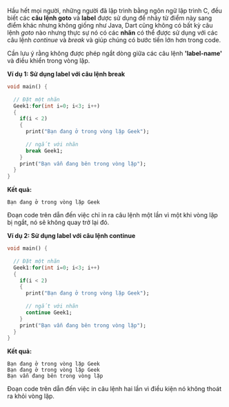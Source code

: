 Hầu hết mọi người, những người đã lập trình bằng ngôn ngữ lập trình C, đều biết các **câu lệnh goto** và **label** được sử dụng để nhảy từ điểm này sang điểm khác nhưng không giống như Java, Dart cũng không có bất kỳ câu lệnh *goto* nào nhưng thực sự nó có các **nhãn** có thể được sử dụng với các câu lệnh *continue* và *break* và giúp chúng có bước tiến lớn hơn trong code.

Cần lưu ý rằng không được phép ngắt dòng giữa các câu lệnh **'label-name'** và điều khiển trong vòng lặp.

**Ví dụ 1: Sử dụng label với câu lệnh break**
```Dart
void main() { 
 
  // Đặt một nhãn
  Geek1:for(int i=0; i<3; i++)
  {
    if(i < 2)
    {
      print("Bạn đang ở trong vòng lặp Geek");
 
      // ngắt với nhãn
      break Geek1;
    }
    print("Bạn vẫn đang bên trong vòng lặp");
  }
}
```
**Kết quả:**
```
Bạn đang ở trong vòng lặp Geek
```
Đoạn code trên dẫn đến việc chỉ in ra câu lệnh một lần vì một khi vòng lặp bị ngắt, nó sẽ không quay trở lại đó.

**Ví dụ 2: Sử dụng label với câu lệnh continue**
```Dart
void main() { 
 
  // Đặt một nhãn
  Geek1:for(int i=0; i<3; i++)
  {
    if(i < 2)
    {
      print("Bạn đang ở trong vòng lặp Geek");
 
      // ngắt với nhãn
      continue Geek1;
    }
    print("Bạn vẫn đang bên trong vòng lặp");
  }
}
```
**Kết quả:**
```
Bạn đang ở trong vòng lặp Geek
Bạn đang ở trong vòng lặp Geek
Bạn vẫn đang bên trong vòng lặp
```
Đoạn code trên dẫn đến việc in câu lệnh hai lần vì điều kiện nó không thoát ra khỏi vòng lặp.